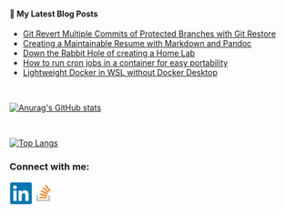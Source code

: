 #### 📝 My Latest Blog Posts
<!-- BLOG-POST-LIST:START -->
- [Git Revert Multiple Commits of Protected Branches with Git Restore](https://blog.genezini.com/p/git-revert-multiple-commits-of-protected-branches-with-git-restore/)
- [Creating a Maintainable Resume with Markdown and Pandoc](https://blog.genezini.com/p/creating-a-maintainable-resume-with-markdown-and-pandoc/)
- [Down the Rabbit Hole of creating a Home Lab](https://blog.genezini.com/p/down-the-rabbit-hole-of-creating-a-home-lab/)
- [How to run cron jobs in a container for easy portability](https://blog.genezini.com/p/how-to-run-cron-jobs-in-a-container-for-easy-portability/)
- [Lightweight Docker in WSL without Docker Desktop](https://blog.genezini.com/p/lightweight-docker-in-wsl-without-docker-desktop/)
<!-- BLOG-POST-LIST:END -->

<br/>

[![Anurag's GitHub stats](https://github-readme-stats.vercel.app/api?username=dgenezini&count_private=true&hide=contribs&theme=default&show_icons=true)](https://github.com/dgenezini/dgenezini)

<br/>

[![Top Langs](https://github-readme-stats.vercel.app/api/top-langs/?username=dgenezini&count_private=true&layout=compact&theme=default&langs_count=10)](https://github.com/dgenezini/dgenezini)

### Connect with me:

[<img align="left" alt="My Linkedin Profile" title="My Linkedin Profile" width="40px" src="https://raw.githubusercontent.com/dgenezini/dgenezini/master/icons/linkedin-original.svg" />][linkedin]

[<img align="left" alt="My Stack Overflow Profile" title="My Stack Overflow Profile" width="40px" src="https://raw.githubusercontent.com/dgenezini/dgenezini/master/icons/stackoverflow.png" />][stackoverflow]

<br/>
<br/>

[linkedin]: https://www.linkedin.com/in/danielgenezini/
[stackoverflow]: https://stackoverflow.com/users/4058784/daniel-genezini?tab=profile
